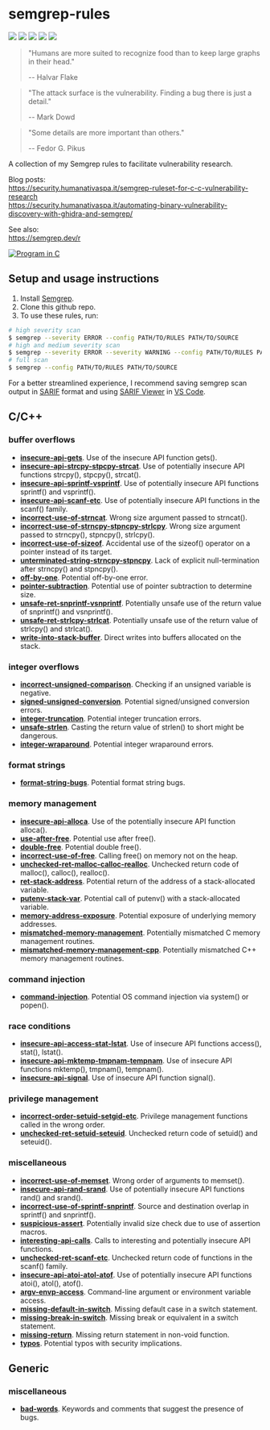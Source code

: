 # semgrep-rules
[![](https://img.shields.io/github/stars/0xdea/semgrep-rules.svg?color=yellow)](https://github.com/0xdea/semgrep-rules)
[![](https://img.shields.io/github/forks/0xdea/semgrep-rules.svg?color=green)](https://github.com/0xdea/semgrep-rules)
[![](https://img.shields.io/github/watchers/0xdea/semgrep-rules.svg?color=red)](https://github.com/0xdea/semgrep-rules)
[![](https://img.shields.io/badge/twitter-%400xdea-blue.svg)](https://twitter.com/0xdea)
[![](https://img.shields.io/badge/mastodon-%40raptor-purple.svg)](https://infosec.exchange/@raptor)

> "Humans are more suited to recognize food than to keep large graphs in their head."
> 
> -- Halvar Flake

> "The attack surface is the vulnerability. Finding a bug there is just a detail."
>
> -- Mark Dowd

> "Some details are more important than others."
> 
> -- Fedor G. Pikus

A collection of my Semgrep rules to facilitate vulnerability research.

Blog posts:  
https://security.humanativaspa.it/semgrep-ruleset-for-c-c-vulnerability-research  
https://security.humanativaspa.it/automating-binary-vulnerability-discovery-with-ghidra-and-semgrep/

See also:  
https://semgrep.dev/r

[![Program in C](https://img.youtube.com/vi/tas0O586t80/sddefault.jpg)](https://www.youtube.com/embed/tas0O586t80)

## Setup and usage instructions

1. Install [Semgrep](https://semgrep.dev/docs/getting-started/). 
2. Clone this github repo.
3. To use these rules, run:

```sh
# high severity scan
$ semgrep --severity ERROR --config PATH/TO/RULES PATH/TO/SOURCE
# high and medium severity scan
$ semgrep --severity ERROR --severity WARNING --config PATH/TO/RULES PATH/TO/SOURCE
# full scan
$ semgrep --config PATH/TO/RULES PATH/TO/SOURCE
```

For a better streamlined experience, I recommend saving semgrep scan output in [SARIF](https://sarifweb.azurewebsites.net/) format and using [SARIF Viewer](https://marketplace.visualstudio.com/items?itemName=MS-SarifVSCode.sarif-viewer) in [VS Code](https://code.visualstudio.com/).

## C/C++

### buffer overflows
* [**insecure-api-gets**](https://github.com/0xdea/semgrep-rules/blob/main/c/insecure-api-gets.yaml). Use of the insecure API function gets().
* [**insecure-api-strcpy-stpcpy-strcat**](https://github.com/0xdea/semgrep-rules/blob/main/c/insecure-api-strcpy-stpcpy-strcat.yaml). Use of potentially insecure API functions strcpy(), stpcpy(), strcat().
* [**insecure-api-sprintf-vsprintf**](https://github.com/0xdea/semgrep-rules/blob/main/c/insecure-api-sprintf-vsprintf.yaml). Use of potentially insecure API functions sprintf() and vsprintf().
* [**insecure-api-scanf-etc**](https://github.com/0xdea/semgrep-rules/blob/main/c/insecure-api-scanf-etc.yaml). Use of potentially insecure API functions in the scanf() family.
* [**incorrect-use-of-strncat**](https://github.com/0xdea/semgrep-rules/blob/main/c/incorrect-use-of-strncat.yaml). Wrong size argument passed to strncat().
* [**incorrect-use-of-strncpy-stpncpy-strlcpy**](https://github.com/0xdea/semgrep-rules/blob/main/c/incorrect-use-of-strncpy-stpncpy-strlcpy.yaml). Wrong size argument passed to strncpy(), stpncpy(), strlcpy().
* [**incorrect-use-of-sizeof**](https://github.com/0xdea/semgrep-rules/blob/main/c/incorrect-use-of-sizeof.yaml). Accidental use of the sizeof() operator on a pointer instead of its target.
* [**unterminated-string-strncpy-stpncpy**](https://github.com/0xdea/semgrep-rules/blob/main/c/unterminated-string-strncpy-stpncpy.yaml). Lack of explicit null-termination after strncpy() and stpncpy().
* [**off-by-one**](https://github.com/0xdea/semgrep-rules/blob/main/c/off-by-one.yaml). Potential off-by-one error.
* [**pointer-subtraction**](https://github.com/0xdea/semgrep-rules/blob/main/c/pointer-subtraction.yaml). Potential use of pointer subtraction to determine size.
* [**unsafe-ret-snprintf-vsnprintf**](https://github.com/0xdea/semgrep-rules/blob/main/c/unsafe-ret-snprintf-vsnprintf.yaml). Potentially unsafe use of the return value of snprintf() and vsnprintf().
* [**unsafe-ret-strlcpy-strlcat**](https://github.com/0xdea/semgrep-rules/blob/main/c/unsafe-ret-strlcpy-strlcat.yaml). Potentially unsafe use of the return value of strlcpy() and strlcat().
* [**write-into-stack-buffer**](https://github.com/0xdea/semgrep-rules/blob/main/c/write-into-stack-buffer.yaml). Direct writes into buffers allocated on the stack.

### integer overflows
* [**incorrect-unsigned-comparison**](https://github.com/0xdea/semgrep-rules/blob/main/c/incorrect-unsigned-comparison.yaml). Checking if an unsigned variable is negative.
* [**signed-unsigned-conversion**](https://github.com/0xdea/semgrep-rules/blob/main/c/signed-unsigned-conversion.yaml). Potential signed/unsigned conversion errors.
* [**integer-truncation**](https://github.com/0xdea/semgrep-rules/blob/main/c/integer-truncation.yaml). Potential integer truncation errors.
* [**unsafe-strlen**](https://github.com/0xdea/semgrep-rules/blob/main/c/unsafe-strlen.yaml). Casting the return value of strlen() to short might be dangerous.
* [**integer-wraparound**](https://github.com/0xdea/semgrep-rules/blob/main/c/integer-wraparound.yaml). Potential integer wraparound errors.

### format strings
* [**format-string-bugs**](https://github.com/0xdea/semgrep-rules/blob/main/c/format-string-bugs.yaml). Potential format string bugs.

### memory management
* [**insecure-api-alloca**](https://github.com/0xdea/semgrep-rules/blob/main/c/insecure-api-alloca.yaml). Use of the potentially insecure API function alloca().
* [**use-after-free**](https://github.com/0xdea/semgrep-rules/blob/main/c/use-after-free.yaml). Potential use after free().
* [**double-free**](https://github.com/0xdea/semgrep-rules/blob/main/c/double-free.yaml). Potential double free().
* [**incorrect-use-of-free**](https://github.com/0xdea/semgrep-rules/blob/main/c/incorrect-use-of-free.yaml). Calling free() on memory not on the heap.
* [**unchecked-ret-malloc-calloc-realloc**](https://github.com/0xdea/semgrep-rules/blob/main/c/unchecked-ret-malloc-calloc-realloc.yaml). Unchecked return code of malloc(), calloc(), realloc().
* [**ret-stack-address**](https://github.com/0xdea/semgrep-rules/blob/main/c/ret-stack-address.yaml). Potential return of the address of a stack-allocated variable.
* [**putenv-stack-var**](https://github.com/0xdea/semgrep-rules/blob/main/c/putenv-stack-var.yaml). Potential call of putenv() with a stack-allocated variable.
* [**memory-address-exposure**](https://github.com/0xdea/semgrep-rules/blob/main/c/memory-address-exposure.yaml). Potential exposure of underlying memory addresses.
* [**mismatched-memory-management**](https://github.com/0xdea/semgrep-rules/blob/main/c/mismatched-memory-management.yaml). Potentially mismatched C memory management routines.
* [**mismatched-memory-management-cpp**](https://github.com/0xdea/semgrep-rules/blob/main/c/mismatched-memory-management-cpp.yaml). Potentially mismatched C++ memory management routines.

### command injection
* [**command-injection**](https://github.com/0xdea/semgrep-rules/blob/main/c/command-injection.yaml). Potential OS command injection via system() or popen().

### race conditions
* [**insecure-api-access-stat-lstat**](https://github.com/0xdea/semgrep-rules/blob/main/c/insecure-api-access-stat-lstat.yaml). Use of insecure API functions access(), stat(), lstat().
* [**insecure-api-mktemp-tmpnam-tempnam**](https://github.com/0xdea/semgrep-rules/blob/main/c/insecure-api-mktemp-tmpnam-tempnam.yaml). Use of insecure API functions mktemp(), tmpnam(), tempnam().
* [**insecure-api-signal**](https://github.com/0xdea/semgrep-rules/blob/main/c/insecure-api-signal.yaml). Use of insecure API function signal().

### privilege management
* [**incorrect-order-setuid-setgid-etc**](https://github.com/0xdea/semgrep-rules/blob/main/c/incorrect-order-setuid-setgid-etc.yaml). Privilege management functions called in the wrong order.
* [**unchecked-ret-setuid-seteuid**](https://github.com/0xdea/semgrep-rules/blob/main/c/unchecked-ret-setuid-seteuid.yaml). Unchecked return code of setuid() and seteuid().

### miscellaneous
* [**incorrect-use-of-memset**](https://github.com/0xdea/semgrep-rules/blob/main/c/incorrect-use-of-memset.yaml). Wrong order of arguments to memset().
* [**insecure-api-rand-srand**](https://github.com/0xdea/semgrep-rules/blob/main/c/insecure-api-rand-srand.yaml). Use of potentially insecure API functions rand() and srand().
* [**incorrect-use-of-sprintf-snprintf**](https://github.com/0xdea/semgrep-rules/blob/main/c/incorrect-use-of-sprintf-snprintf.yaml). Source and destination overlap in sprintf() and snprintf().
* [**suspicious-assert**](https://github.com/0xdea/semgrep-rules/blob/main/c/suspicious-assert.yaml). Potentially invalid size check due to use of assertion macros.
* [**interesting-api-calls**](https://github.com/0xdea/semgrep-rules/blob/main/c/interesting-api-calls.yaml). Calls to interesting and potentially insecure API functions.
* [**unchecked-ret-scanf-etc**](https://github.com/0xdea/semgrep-rules/blob/main/c/unchecked-ret-scanf-etc.yaml). Unchecked return code of functions in the scanf() family.
* [**insecure-api-atoi-atol-atof**](https://github.com/0xdea/semgrep-rules/blob/main/c/insecure-api-atoi-atol-atof.yaml). Use of potentially insecure API functions atoi(), atol(), atof().
* [**argv-envp-access**](https://github.com/0xdea/semgrep-rules/blob/main/c/argv-envp-access.yaml). Command-line argument or environment variable access.
* [**missing-default-in-switch**](https://github.com/0xdea/semgrep-rules/blob/main/c/missing-default-in-switch.yaml). Missing default case in a switch statement.
* [**missing-break-in-switch**](https://github.com/0xdea/semgrep-rules/blob/main/c/missing-break-in-switch.yaml). Missing break or equivalent in a switch statement.
* [**missing-return**](https://github.com/0xdea/semgrep-rules/blob/main/c/missing-return.yaml). Missing return statement in non-void function.
* [**typos**](https://github.com/0xdea/semgrep-rules/blob/main/c/typos.yaml). Potential typos with security implications.

## Generic

### miscellaneous
* [**bad-words**](https://github.com/0xdea/semgrep-rules/blob/main/generic/bad-words.yaml). Keywords and comments that suggest the presence of bugs.
